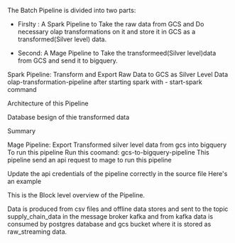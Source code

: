 The Batch Pipeline is divided into two parts:
- Firslty : A Spark Pipeline to Take the raw data from GCS and Do necessary olap transformations on it and store it in GCS as a transformed(Silver level) data.

- Second: A Mage Pipeline to Take the transformeed(Silver level)data from GCS and send it to bigquery.


Spark Pipeline: Transform and Export Raw Data to GCS as Silver Level Data
olap-transformation-pipeline after starting spark with - start-spark command

Architecture of this Pipeline

Database besign of thie transformed data

Summary


Mage Pipeline: Export Transformed silver level data from gcs into bigquery
To run this pipeline Run this coomand: gcs-to-bigquery-pipeline
This pipeline send an api request to mage to run this pipeline

Update the api credentials of the pipeline correctly in the source file
Here's an example

This is the Block level overview of the Pipeline.

Data is produced from csv files and offline data stores and sent to the topic supply_chain_data
in the message broker kafka and from kafka data is consumed by postgres database and gcs bucket where it is stored as raw_streaming data. 


